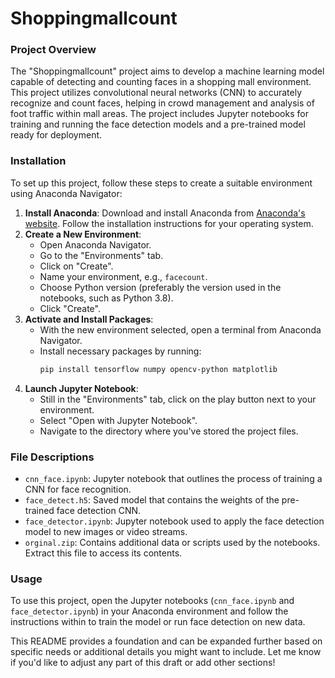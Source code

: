 # Shoppingmallcount


### Project Overview
The "Shoppingmallcount" project aims to develop a machine learning model capable of detecting and counting faces in a shopping mall environment. This project utilizes convolutional neural networks (CNN) to accurately recognize and count faces, helping in crowd management and analysis of foot traffic within mall areas. The project includes Jupyter notebooks for training and running the face detection models and a pre-trained model ready for deployment.

### Installation
To set up this project, follow these steps to create a suitable environment using Anaconda Navigator:
1. **Install Anaconda**: Download and install Anaconda from [Anaconda's website](https://www.anaconda.com/products/individual). Follow the installation instructions for your operating system.
2. **Create a New Environment**:
    - Open Anaconda Navigator.
    - Go to the "Environments" tab.
    - Click on "Create".
    - Name your environment, e.g., `facecount`.
    - Choose Python version (preferably the version used in the notebooks, such as Python 3.8).
    - Click "Create".
3. **Activate and Install Packages**:
    - With the new environment selected, open a terminal from Anaconda Navigator.
    - Install necessary packages by running:
      ```bash
      pip install tensorflow numpy opencv-python matplotlib
      ```
4. **Launch Jupyter Notebook**:
    - Still in the "Environments" tab, click on the play button next to your environment.
    - Select "Open with Jupyter Notebook".
    - Navigate to the directory where you've stored the project files.

### File Descriptions
- `cnn_face.ipynb`: Jupyter notebook that outlines the process of training a CNN for face recognition.
- `face_detect.h5`: Saved model that contains the weights of the pre-trained face detection CNN.
- `face_detector.ipynb`: Jupyter notebook used to apply the face detection model to new images or video streams.
- `orginal.zip`: Contains additional data or scripts used by the notebooks. Extract this file to access its contents.

### Usage
To use this project, open the Jupyter notebooks (`cnn_face.ipynb` and `face_detector.ipynb`) in your Anaconda environment and follow the instructions within to train the model or run face detection on new data.

This README provides a foundation and can be expanded further based on specific needs or additional details you might want to include. Let me know if you'd like to adjust any part of this draft or add other sections!
